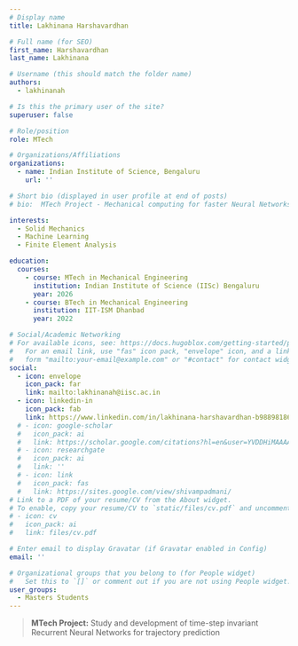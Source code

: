 ```yaml
---
# Display name
title: Lakhinana Harshavardhan

# Full name (for SEO)
first_name: Harshavardhan
last_name: Lakhinana

# Username (this should match the folder name)
authors:
  - lakhinanah

# Is this the primary user of the site?
superuser: false

# Role/position
role: MTech

# Organizations/Affiliations
organizations:
  - name: Indian Institute of Science, Bengaluru
    url: ''

# Short bio (displayed in user profile at end of posts)
# bio:  MTech Project - Mechanical computing for faster Neural Networks

interests:
  - Solid Mechanics
  - Machine Learning
  - Finite Element Analysis

education:
  courses:
    - course: MTech in Mechanical Engineering
      institution: Indian Institute of Science (IISc) Bengaluru
      year: 2026
    - course: BTech in Mechanical Engineering
      institution: IIT-ISM Dhanbad
      year: 2022

# Social/Academic Networking
# For available icons, see: https://docs.hugoblox.com/getting-started/page-builder/#icons
#   For an email link, use "fas" icon pack, "envelope" icon, and a link in the
#   form "mailto:your-email@example.com" or "#contact" for contact widget.
social:
  - icon: envelope
    icon_pack: far
    link: mailto:lakhinanah@iisc.ac.in
  - icon: linkedin-in
    icon_pack: fab
    link: https://www.linkedin.com/in/lakhinana-harshavardhan-b98898186/
  # - icon: google-scholar
  #   icon_pack: ai
  #   link: https://scholar.google.com/citations?hl=en&user=YVDDHiMAAAAJ
  # - icon: researchgate
  #   icon_pack: ai
  #   link: ''
  # - icon: link
  #   icon_pack: fas
  #   link: https://sites.google.com/view/shivampadmani/
# Link to a PDF of your resume/CV from the About widget.
# To enable, copy your resume/CV to `static/files/cv.pdf` and uncomment the lines below.
# - icon: cv
#   icon_pack: ai
#   link: files/cv.pdf

# Enter email to display Gravatar (if Gravatar enabled in Config)
email: ''

# Organizational groups that you belong to (for People widget)
#   Set this to `[]` or comment out if you are not using People widget.
user_groups:
  - Masters Students
---
```


> **MTech Project:** Study and development of time-step invariant Recurrent Neural Networks for trajectory prediction 
